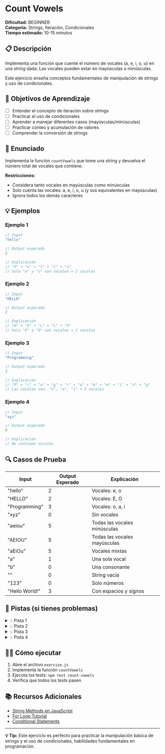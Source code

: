 # Count Vowels

**Dificultad:** BEGINNER  
**Categoría:** Strings, Iteración, Condicionales  
**Tiempo estimado:** 10-15 minutos

## 📋 Descripción

Implementa una función que cuente el número de vocales (a, e, i, o, u) en una string dada. Las vocales pueden estar en mayúsculas o minúsculas.

Este ejercicio enseña conceptos fundamentales de manipulación de strings y uso de condicionales.

## 🎯 Objetivos de Aprendizaje

- [ ] Entender el concepto de iteración sobre strings
- [ ] Practicar el uso de condicionales
- [ ] Aprender a manejar diferentes casos (mayúsculas/minúsculas)
- [ ] Practicar conteo y acumulación de valores
- [ ] Comprender la conversión de strings

## 📝 Enunciado

Implementa la función `countVowels` que tome una string y devuelva el número total de vocales que contiene.

**Restricciones:**
- Considera tanto vocales en mayúsculas como minúsculas
- Solo cuenta las vocales: a, e, i, o, u (y sus equivalentes en mayúsculas)
- Ignora todos los demás caracteres

## 💡 Ejemplos

### Ejemplo 1

```javascript
// Input
"hello"

// Output esperado
2

// Explicación
// "h" + "e" + "l" + "l" + "o"
// Solo "e" y "o" son vocales = 2 vocales
```

### Ejemplo 2

```javascript
// Input
"HELLO"

// Output esperado
2

// Explicación
// "H" + "E" + "L" + "L" + "O"
// Solo "E" y "O" son vocales = 2 vocales
```

### Ejemplo 3

```javascript
// Input
"Programming"

// Output esperado
3

// Explicación
// "P" + "r" + "o" + "g" + "r" + "a" + "m" + "m" + "i" + "n" + "g"
// Las vocales son: "o", "a", "i" = 3 vocales
```

### Ejemplo 4

```javascript
// Input
"xyz"

// Output esperado
0

// Explicación
// No contiene vocales
```

## 🔍 Casos de Prueba

| Input | Output Esperado | Explicación |
|-------|----------------|-------------|
| "hello" | 2 | Vocales: e, o |
| "HELLO" | 2 | Vocales: E, O |
| "Programming" | 3 | Vocales: o, a, i |
| "xyz" | 0 | Sin vocales |
| "aeiou" | 5 | Todas las vocales minúsculas |
| "AEIOU" | 5 | Todas las vocales mayúsculas |
| "aEiOu" | 5 | Vocales mixtas |
| "a" | 1 | Una sola vocal |
| "b" | 0 | Una consonante |
| "" | 0 | String vacía |
| "123" | 0 | Solo números |
| "Hello World!" | 3 | Con espacios y signos |

## 🧠 Pistas (si tienes problemas)

<details>
<summary>💡 Pista 1</summary>

Usa un bucle for para iterar sobre cada carácter de la string.

</details>

<details>
<summary>💡 Pista 2</summary>

Convierte cada carácter a minúscula para hacer la comparación más fácil.

</details>

<details>
<summary>💡 Pista 3</summary>

Usa condicionales para verificar si el carácter es una vocal ('a', 'e', 'i', 'o', 'u').

</details>

<details>
<summary>💡 Pista 4</summary>

Mantén un contador que se incremente cada vez que encuentres una vocal.

</details>

## 🏃‍♂️ Cómo ejecutar

1. Abre el archivo `exercise.js`
2. Implementa la función `countVowels`
3. Ejecuta los tests: `npm test count-vowels`
4. Verifica que todos los tests pasen

## 📚 Recursos Adicionales

- [String Methods en JavaScript](https://developer.mozilla.org/en-US/docs/Web/JavaScript/Reference/Global_Objects/String)
- [For Loop Tutorial](https://developer.mozilla.org/en-US/docs/Web/JavaScript/Reference/Statements/for)
- [Conditional Statements](https://developer.mozilla.org/en-US/docs/Web/JavaScript/Reference/Statements/if...else)

---

**💡 Tip:** Este ejercicio es perfecto para practicar la manipulación básica de strings y el uso de condicionales, habilidades fundamentales en programación.
